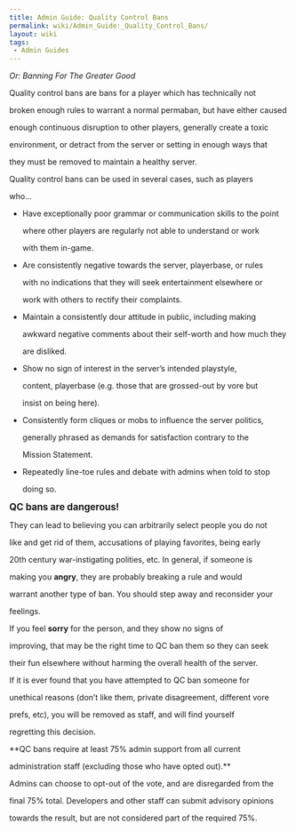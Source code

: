 ```yaml
---
title: Admin Guide: Quality Control Bans
permalink: wiki/Admin_Guide:_Quality_Control_Bans/
layout: wiki
tags:
 - Admin Guides
---
```


*Or: Banning For The Greater Good*

Quality control bans are bans for a player which has technically not
broken enough rules to warrant a normal permaban, but have either caused
enough continuous disruption to other players, generally create a toxic
environment, or detract from the server or setting in enough ways that
they must be removed to maintain a healthy server.

Quality control bans can be used in several cases, such as players
who...

-   Have exceptionally poor grammar or communication skills to the point
    where other players are regularly not able to understand or work
    with them in-game.
-   Are consistently negative towards the server, playerbase, or rules
    with no indications that they will seek entertainment elsewhere or
    work with others to rectify their complaints.
-   Maintain a consistently dour attitude in public, including making
    awkward negative comments about their self-worth and how much they
    are disliked.
-   Show no sign of interest in the server’s intended playstyle,
    content, playerbase (e.g. those that are grossed-out by vore but
    insist on being here).
-   Consistently form cliques or mobs to influence the server politics,
    generally phrased as demands for satisfaction contrary to the
    Mission Statement.
-   Repeatedly line-toe rules and debate with admins when told to stop
    doing so.

<big>**QC bans are dangerous!**</big>

They can lead to believing you can arbitrarily select people you do not
like and get rid of them, accusations of playing favorites, being early
20th century war-instigating polities, etc. In general, if someone is
making you **angry**, they are probably breaking a rule and would
warrant another type of ban. You should step away and reconsider your
feelings.

If you feel **sorry** for the person, and they show no signs of
improving, that may be the right time to QC ban them so they can seek
their fun elsewhere without harming the overall health of the server.

If it is ever found that you have attempted to QC ban someone for
unethical reasons (don’t like them, private disagreement, different vore
prefs, etc), you will be removed as staff, and will find yourself
regretting this decision.

**QC bans require at least 75% admin support from all current
administration staff (excluding those who have opted out).**

Admins can choose to opt-out of the vote, and are disregarded from the
final 75% total. Developers and other staff can submit advisory opinions
towards the result, but are not considered part of the required 75%.
